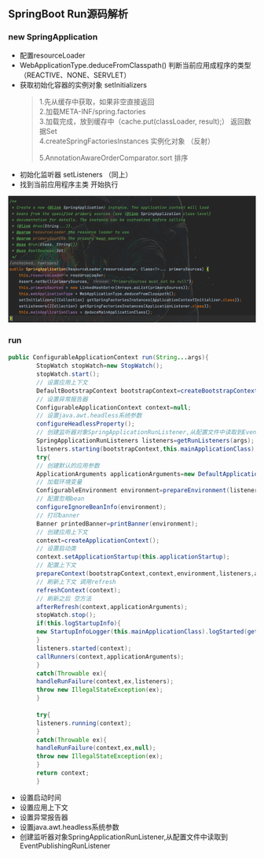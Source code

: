 ## SpringBoot Run源码解析

### new SpringApplication

- 配置resourceLoader
- WebApplicationType.deduceFromClasspath() 判断当前应用成程序的类型（REACTIVE、NONE、SERVLET）
- 获取初始化容器的实例对象 setInitializers
  > 1.先从缓存中获取，如果非空直接返回  
  > 2.加载META-INF/spring.factories  
  > 3.加载完成，放到缓存中（cache.put(classLoader, result);） 返回数据Set      
  > 4.createSpringFactoriesInstances 实例化对象 （反射）
  >
  > 5.AnnotationAwareOrderComparator.sort 排序
- 初始化监听器 setListeners （同上）
- 找到当前应用程序主类 开始执行

![img.png](img.png)

### run

```java
public ConfigurableApplicationContext run(String...args){
        StopWatch stopWatch=new StopWatch();
        stopWatch.start();
        // 设置应用上下文
        DefaultBootstrapContext bootstrapContext=createBootstrapContext();
        // 设置异常报告器
        ConfigurableApplicationContext context=null;
        // 设置java.awt.headless系统参数
        configureHeadlessProperty();
        // 创建监听器对象SpringApplicationRunListener,从配置文件中读取到EventPublishingRunListener
        SpringApplicationRunListeners listeners=getRunListeners(args);
        listeners.starting(bootstrapContext,this.mainApplicationClass);
        try{
        // 创建默认的应用参数
        ApplicationArguments applicationArguments=new DefaultApplicationArguments(args);
        // 加载环境变量
        ConfigurableEnvironment environment=prepareEnvironment(listeners,bootstrapContext,applicationArguments);
        // 配置忽略bean
        configureIgnoreBeanInfo(environment);
        // 打印banner
        Banner printedBanner=printBanner(environment);
        // 创建应用上下文
        context=createApplicationContext();
        // 设置启动类
        context.setApplicationStartup(this.applicationStartup);
        // 配置上下文
        prepareContext(bootstrapContext,context,environment,listeners,applicationArguments,printedBanner);
        // 刷新上下文 调用refresh
        refreshContext(context);
        // 刷新之后 空方法
        afterRefresh(context,applicationArguments);
        stopWatch.stop();
        if(this.logStartupInfo){
        new StartupInfoLogger(this.mainApplicationClass).logStarted(getApplicationLog(),stopWatch);
        }
        listeners.started(context);
        callRunners(context,applicationArguments);
        }
        catch(Throwable ex){
        handleRunFailure(context,ex,listeners);
        throw new IllegalStateException(ex);
        }

        try{
        listeners.running(context);
        }
        catch(Throwable ex){
        handleRunFailure(context,ex,null);
        throw new IllegalStateException(ex);
        }
        return context;
        }
```

- 设置启动时间
- 设置应用上下文
- 设置异常报告器
- 设置java.awt.headless系统参数
- 创建监听器对象SpringApplicationRunListener,从配置文件中读取到EventPublishingRunListener
